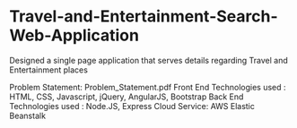 # Travel-and-Entertainment-Search-Web-Application
Designed a single page application that serves details regarding Travel and Entertainment places

Problem Statement: Problem_Statement.pdf
Front End Technologies used : HTML, CSS, Javascript, jQuery, AngularJS, Bootstrap
Back End Technologies used : Node.JS, Express
Cloud Service: AWS Elastic Beanstalk
